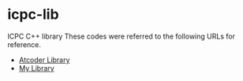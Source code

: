 # icpc-lib
ICPC C++ library 
These codes were referred to the following URLs for reference.
- [Atcoder Library](https://github.com/atcoder/ac-library/tree/master)
- [My Library](https://github.com/harurunrunrun/c-library/tree/main)
